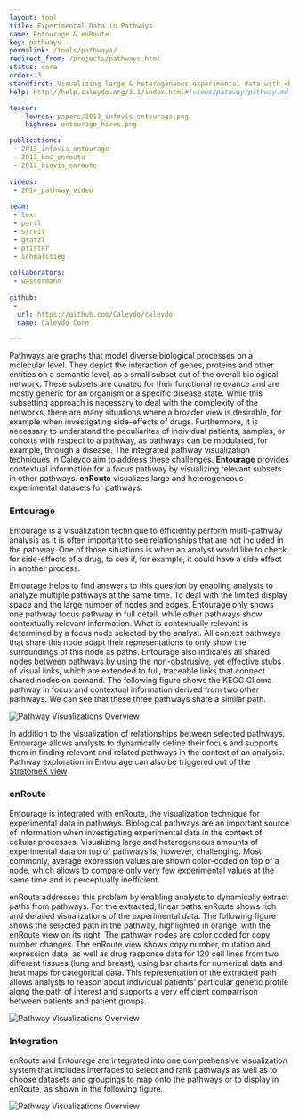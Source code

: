 ```yaml
---
layout: tool
title: Experimental Data in Pathways
name: Entourage & enRoute
key: pathways
permalink: /tools/pathways/
redirect_from: /projects/pathways.html
status: core
order: 3
standfirst: Visualizing large & heterogeneous experimental data with <b>enRoute</b> and pathway interdependencies with <b>Entourage</b>.
help: http://help.caleydo.org/3.1/index.html#!views/pathway/pathway.md

teaser: 
    lowres: papers/2013_infovis_entourage.png
    highres: entourage_hires.png

publications:
 - 2013_infovis_entourage
 - 2013_bmc_enroute
 - 2012_biovis_enroute
 
videos:
 - 2014_pathway_video
     
team:
 - lex
 - partl
 - streit
 - gratzl
 - pfister
 - schmalstieg
 
collaborators:
 - wassermann 
 
github:
 - 
  url: https://github.com/Caleydo/caleydo
  name: Caleydo Core

---
```


Pathways are graphs that model diverse biological processes on a molecular level. They depict the interaction of genes, proteins and other entities on a semantic level, as a small subset out of the overall biological network. These subsets are curated for their functional relevance and are mostly generic for an organism or a specific disease state. While this subsetting approach is necessary to deal with the complexity of the networks, there are many situations where a broader view is desirable, for example when investigating side-effects of drugs. Furthermore, it is necessary to understand the peculiarites of individual patients, samples, or cohorts with respect to a pathway, as pathways can be modulated, for example, through a disease. The integrated pathway visualization techniques in Caleydo aim to address these challenges. **Entourage** provides contextual information for a focus pathway by visualizing relevant subsets in other pathways. **enRoute** visualizes large and heterogeneous experimental datasets for pathways. 

### Entourage

Entourage is a visualization technique to efficiently perform multi-pathway analysis as it is often important to see relationships that are not included in the pathway. One of those situations is when an analyst would like to check for side-effects of a drug, to see if, for example, it could have a side effect in another process.

Entourage helps to find answers to this question by enabling analysts to analyze multiple pathways at the same time. To deal with the limited display space and the large number of nodes and edges, Entourage only shows one pathway focus pathway in full detail, while other pathways show contextually relevant information. What is contextually relevant is determined by a focus node selected by the analyst. All context pathways that share this node adapt their representations to only show the surroundings of this node as paths. Entourage also indicates all shared nodes between pathways by using the non-obstrusive, yet effective stubs of visual links, which are extended to full, traceable links that connect shared nodes on demand. The following figure shows the KEGG Glioma pathway in focus and contextual information derived from two other pathways. We can see that these three pathways share a similar path. 

![Pathway Visualizations Overview]({{site.baseurl}}/assets/images/projects/entourage_basic.png)

In addition to the visualization of relationships between selected pathways, Entourage allows analysts to dynamically define their focus and supports them in finding relevant and related  pathways in the context of an analysis. Pathway exploration in Entourage can also be triggered out of the [StratomeX view]({{site.baseurl}}/projects/stratomex/)

### enRoute

Entourage is integrated with enRoute, the visualization technique for experimental data in pathways. Biological pathways are an important source of information when investigating experimental data in the context of cellular processes. Visualizing large and heterogeneous amounts of experimental data on top of pathways is, however, challenging. Most commonly, average expression values are shown color-coded  on top of a node, which allows to compare only very few experimental values at the same time and is perceptually inefficient.

enRoute addresses this problem by enabling analysts to dynamically extract paths from pathways. For the extracted, linear paths enRoute shows rich and detailed visualizations of the experimental data. The following figure shows the selected path in the pathway, highlighted in orange, with the enRoute view on its right. The pathway nodes are color coded for copy number changes. The enRoute view shows copy number, mutation and expression data, as well as drug response data for 120 cell lines from two different tissues (lung and breast), using bar charts for numerical data and heat maps for categorical data. This representation of the extracted path allows analysts to reason about individual patients' particular genetic profile along the path of interest and supports a very efficient comparrison between patients and patient groups.

![Pathway Visualizations Overview]({{site.baseurl}}/assets/images/projects/enroute_basic.png)

### Integration

enRoute and Entourage are integrated into one comprehensive visualization system that includes interfaces to select and rank pathways as well as to choose datasets and groupings to map onto the pathways or to display in enRoute, as shown in the following figure. 

![Pathway Visualizations Overview]({{site.baseurl}}/assets/images/projects/pathway_overview.png)